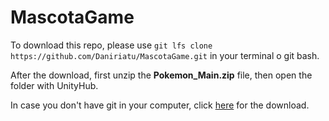 # MascotaGame
To download this repo, please use `git lfs clone https://github.com/Daniriatu/MascotaGame.git` in your terminal o git bash.

After the download, first unzip the **Pokemon_Main.zip** file, then open the folder with UnityHub.

In case you don't have git in your computer, click [here](https://git-scm.com/downloads) for the download.
